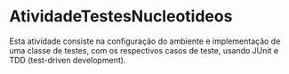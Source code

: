 # AtividadeTestesNucleotideos
 Esta atividade consiste na configuração do ambiente e implementação de uma classe de testes, com os respectivos casos de teste, usando JUnit e TDD (test-driven development).
